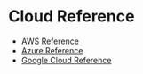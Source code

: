 # Cloud Reference

- [AWS Reference](aws/)
- [Azure Reference](../azure/)
- [Google Cloud Reference](../googlecloud/)
